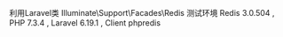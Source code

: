 利用Laravel类
    Illuminate\Support\Facades\Redis
测试环境
    Redis 3.0.504 , 
    PHP 7.3.4 , 
    Laravel 6.19.1 , 
    Client phpredis

